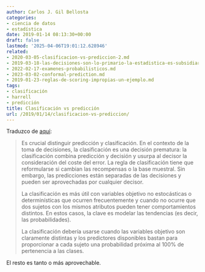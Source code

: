 ```yaml
---
author: Carlos J. Gil Bellosta
categories:
- ciencia de datos
- estadística
date: 2019-01-14 08:13:30+00:00
draft: false
lastmod: '2025-04-06T19:01:12.628946'
related:
- 2020-03-05-clasificacion-vs-prediccion-2.md
- 2019-03-18-las-decisiones-son-lo-primario-la-estadistica-es-subsidiaria.md
- 2022-02-17-examenes-probabilisticos.md
- 2023-03-02-conformal-prediction.md
- 2019-01-23-reglas-de-scoring-impropias-un-ejemplo.md
tags:
- clasificación
- harrell
- predicción
title: Clasificación vs predicción
url: /2019/01/14/clasificacion-vs-prediccion/
---
```


Traduzco de [aquí](http://www.fharrell.com/post/classification/):

>Es crucial distinguir predicción y clasificación. En el contexto de la toma de decisiones, la clasificación es una decisión prematura: la clasificación combina predicción y decisión y usurpa al decisor la consideración del coste del error. La regla de clasificación tiene que reformularse si cambian las recompensas o la base muestral. Sin embargo, las predicciones están separadas de las decisiones y pueden ser aprovechadas por cualquier decisor.
>
> La clasificación es más útil con variables objetivo no estocásticas o determinísticas que ocurren frecuentemente y cuando no ocurre que dos sujetos con los mismos atributos pueden tener comportamientos distintos. En estos casos, la clave es modelar las tendencias (es decir, las probabilidades).
>
> La clasificación debería usarse cuando las variables objetivo son claramente distintas y los predictores disponibles bastan para proporcionar a cada sujeto una probabilidad próxima al 100% de pertenencia a las clases.

El resto es tanto o más aprovechable.